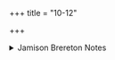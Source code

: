 +++
title = "10-12"

+++

<details><summary>Jamison Brereton Notes</summary>

This tṛca is characterized by emphatic pronominals: initial ahám 10a, 10c, 11a; tvā́m 12a; máma 12c.
</details>
